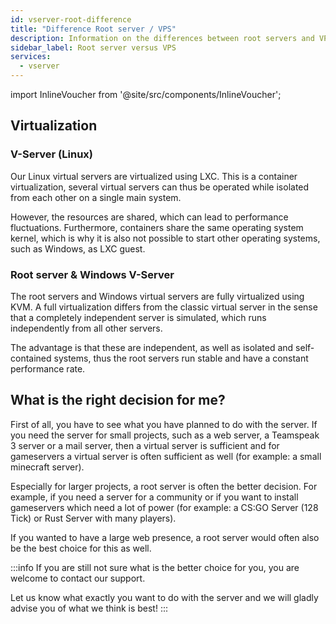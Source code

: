 ```yaml
---
id: vserver-root-difference
title: "Difference Root server / VPS"
description: Information on the differences between root servers and VPSs at ZAP-Hosting - ZAP-Hosting.com documentation
sidebar_label: Root server versus VPS
services:
  - vserver
---
```


import InlineVoucher from '@site/src/components/InlineVoucher';

## Virtualization
### V-Server (Linux)
Our Linux virtual servers are virtualized using LXC. This is a container virtualization, several virtual servers can thus be operated while isolated from each other on a single main system.

However, the resources are shared, which can lead to performance fluctuations. Furthermore, containers share the same operating system kernel, which is why it is also not possible to start other operating systems, such as Windows, as LXC guest. 

<InlineVoucher />

### Root server & Windows V-Server
The root servers and Windows virtual servers are fully virtualized using KVM. A full virtualization differs from the classic virtual server in the sense that a completely independent server is simulated, which runs independently from all other servers.

The advantage is that these are independent, as well as isolated and self-contained systems, thus the root servers run stable and have a constant performance rate.

## What is the right decision for me?
First of all, you have to see what you have planned to do with the server. If you need the server for small projects, such as a web server, a Teamspeak 3 server or a mail server, then a virtual server is sufficient and for gameservers a virtual server is often sufficient as well (for example: a small minecraft server).

Especially for larger projects, a root server is often the better decision. For example, if you need a server for a community or if you want to install gameservers which need a lot of power (for example: a CS:GO Server (128 Tick) or Rust Server with many players).

If you wanted to have a large web presence, a root server would often also be the best choice for this as well.

:::info
If you are still not sure what is the better choice for you, you are welcome to contact our support.

Let us know what exactly you want to do with the server and we will gladly advise you of what we think is best! 
:::
